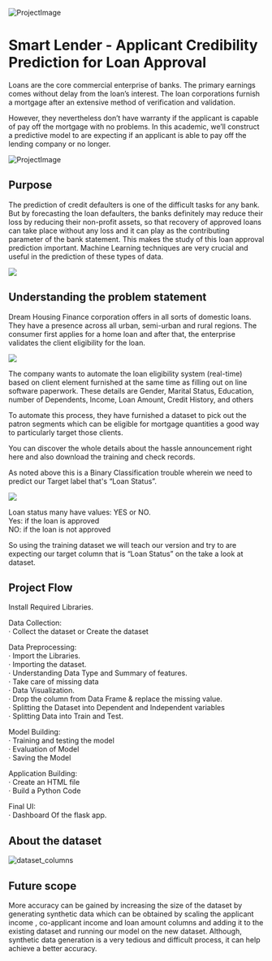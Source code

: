 ![ProjectImage](https://user-images.githubusercontent.com/117197803/202488342-08163dd4-8735-433b-be58-397ec971e81b.png)

# Smart Lender - Applicant Credibility Prediction for Loan Approval

Loans are the core commercial enterprise of banks. The primary earnings comes without delay from the loan’s interest. The loan corporations furnish a mortgage after an extensive method of verification and validation. 

However, they nevertheless don’t have warranty if the applicant is capable of pay off the mortgage with no problems.
In this academic, we’ll construct a predictive model to are expecting if an applicant is able to pay off the lending company or no longer.

![ProjectImage](https://c.tenor.com/D1YYh-gf7dgAAAAC/loan-loan-approval.gif)


## Purpose

The prediction of credit defaulters is one of the difficult tasks for any bank. But by forecasting the loan defaulters, the banks definitely may reduce their loss by reducing their non-profit assets, so that recovery of approved loans can take place without any loss and it can play as the contributing parameter of the bank statement. This makes the study of this loan approval prediction important. Machine Learning techniques are very crucial and useful in the prediction of these types of data.

![](https://www.coinbureau.com/wp-content/uploads/2021/08/resized-image-Promo-1.jpeg)

## Understanding the problem statement

Dream Housing Finance corporation offers in all sorts of domestic loans. They have a presence across all urban, semi-urban and rural regions. The consumer first applies for a home loan and after that, the enterprise validates the client eligibility for the loan.

![](https://dreamhomefinancing.com/wp-content/uploads/2018/05/logo2.png)

The company wants to automate the loan eligibility system (real-time) based on client element furnished at the same time as filling out on line software paperwork. These details are Gender, Marital Status, Education, number of Dependents, Income, Loan Amount, Credit History, and others

To automate this process, they have furnished a dataset to pick out the patron segments which can be eligible for mortgage quantities a good way to particularly target those clients.

You can discover the whole details about the hassle announcement right here and also download the training and check records.

As noted above this is a Binary Classification trouble wherein we need to predict our Target label that's “Loan Status”.

![](https://i.pinimg.com/originals/07/fa/a6/07faa6440e1b84e128e6bca5a6309dc4.gif)

Loan status many have values: YES or NO.  
Yes: if the loan is approved  
NO: if the loan is not approved

So using the training dataset we will teach our version and try to are expecting our target column that is “Loan Status” on the take a look at dataset.

## Project Flow

Install Required Libraries.

Data Collection:  
·      Collect the dataset or Create the dataset

Data Preprocessing:  
·      Import the Libraries.  
·      Importing the dataset.  
·      Understanding Data Type and Summary of features.  
·      Take care of missing data  
·      Data Visualization.  
·      Drop the column from Data Frame & replace the missing value.  
·      Splitting the Dataset into Dependent and Independent variables  
·      Splitting Data into Train and Test.

 
Model Building:  
·      Training and testing the model  
·      Evaluation of Model  
·      Saving the Model  

Application Building:  
·      Create an HTML file  
·      Build a Python Code

Final UI:  
·      Dashboard Of the flask app.

## About the dataset

![dataset_columns](https://user-images.githubusercontent.com/117197803/202489293-aafbce7d-274c-459d-9908-c54bf38cbb9c.png)

## Future scope

More accuracy can be gained by increasing the size of the dataset by generating synthetic data which can be obtained by scaling the applicant income , co-applicant income and loan amount columns and adding it to the existing dataset and running our model on the new dataset. Although, synthetic data generation is a very tedious and difficult process, it can help achieve a better accuracy.
